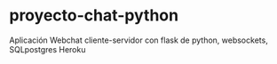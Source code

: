 # proyecto-chat-python
Aplicación Webchat cliente-servidor con flask de python, websockets, SQLpostgres Heroku
